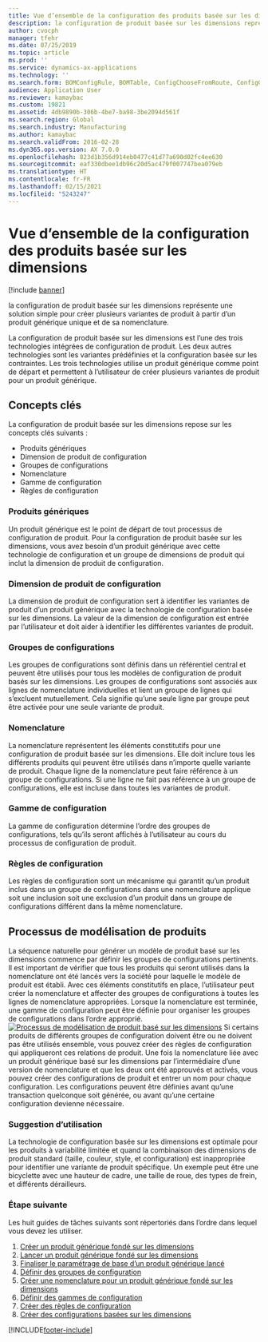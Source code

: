 ```yaml
---
title: Vue d’ensemble de la configuration des produits basée sur les dimensions
description: la configuration de produit basée sur les dimensions représente une solution simple pour créer plusieurs variantes de produit à partir d’un produit générique unique et de sa nomenclature.
author: cvocph
manager: tfehr
ms.date: 07/25/2019
ms.topic: article
ms.prod: ''
ms.service: dynamics-ax-applications
ms.technology: ''
ms.search.form: BOMConfigRule, BOMTable, ConfigChooseFromRoute, ConfigGroup, ConfigHierarchy, EcoResDimensionBasedConfiguration
audience: Application User
ms.reviewer: kamaybac
ms.custom: 19821
ms.assetid: 4db9890b-306b-4be7-ba98-3be2094d561f
ms.search.region: Global
ms.search.industry: Manufacturing
ms.author: kamaybac
ms.search.validFrom: 2016-02-28
ms.dyn365.ops.version: AX 7.0.0
ms.openlocfilehash: 823d1b356d914eb0477c41d77a690d02fc4ee630
ms.sourcegitcommit: eaf330dbee1db96c20d5ac479f007747bea079eb
ms.translationtype: HT
ms.contentlocale: fr-FR
ms.lasthandoff: 02/15/2021
ms.locfileid: "5243247"
---
```

# <a name="dimension-based-product-configuration-overview"></a>Vue d’ensemble de la configuration des produits basée sur les dimensions

[!include [banner](../includes/banner.md)]

la configuration de produit basée sur les dimensions représente une solution simple pour créer plusieurs variantes de produit à partir d’un produit générique unique et de sa nomenclature.

La configuration de produit basée sur les dimensions est l’une des trois technologies intégrées de configuration de produit. Les deux autres technologies sont les variantes prédéfinies et la configuration basée sur les contraintes. Les trois technologies utilise un produit générique comme point de départ et permettent à l’utilisateur de créer plusieurs variantes de produit pour un produit générique.

## <a name="key-concepts"></a>Concepts clés
La configuration de produit basée sur les dimensions repose sur les concepts clés suivants :

-   Produits génériques
-   Dimension de produit de configuration
-   Groupes de configurations
-   Nomenclature
-   Gamme de configuration
-   Règles de configuration

### <a name="product-masters"></a>Produits génériques

Un produit générique est le point de départ de tout processus de configuration de produit. Pour la configuration de produit basée sur les dimensions, vous avez besoin d’un produit générique avec cette technologie de configuration et un groupe de dimensions de produit qui inclut la dimension de produit de configuration.

### <a name="configuration-product-dimension"></a>Dimension de produit de configuration

La dimension de produit de configuration sert à identifier les variantes de produit d’un produit générique avec la technologie de configuration basée sur les dimensions. La valeur de la dimension de configuration est entrée par l’utilisateur et doit aider à identifier les différentes variantes de produit.

### <a name="configuration-groups"></a>Groupes de configurations

Les groupes de configurations sont définis dans un référentiel central et peuvent être utilisés pour tous les modèles de configuration de produit basés sur les dimensions. Les groupes de configurations sont associés aux lignes de nomenclature individuelles et lient un groupe de lignes qui s’excluent mutuellement. Cela signifie qu’une seule ligne par groupe peut être activée pour une seule variante de produit.

### <a name="bill-of-materials-bom"></a>Nomenclature

La nomenclature représentent les éléments constitutifs pour une configuration de produit basée sur les dimensions. Elle doit inclure tous les différents produits qui peuvent être utilisés dans n’importe quelle variante de produit. Chaque ligne de la nomenclature peut faire référence à un groupe de configurations. Si une ligne ne fait pas référence à un groupe de configurations, elle est incluse dans toutes les variantes de produit.

### <a name="configuration-route"></a>Gamme de configuration

La gamme de configuration détermine l’ordre des groupes de configurations, tels qu’ils seront affichés à l’utilisateur au cours du processus de configuration de produit.

### <a name="configuration-rules"></a>Règles de configuration

Les règles de configuration sont un mécanisme qui garantit qu’un produit inclus dans un groupe de configurations dans une nomenclature applique soit une inclusion soit une exclusion d’un produit dans un groupe de configurations différent dans la même nomenclature.

## <a name="product-modeling-process"></a>Processus de modélisation de produits
La séquence naturelle pour générer un modèle de produit basé sur les dimensions commence par définir les groupes de configurations pertinents. Il est important de vérifier que tous les produits qui seront utilisés dans la nomenclature ont été lancés vers la société pour laquelle le modèle de produit est établi. Avec ces éléments constitutifs en place, l’utilisateur peut créer la nomenclature et affecter des groupes de configurations à toutes les lignes de nomenclature appropriées. Lorsque la nomenclature est terminée, une gamme de configuration peut être définie pour organiser les groupes de configurations dans l’ordre approprié. [![Processus de modélisation de produit basé sur les dimensions](./media/dimension-based-product-modeling-process-v1.png)](./media/dimension-based-product-modeling-process-v1.png) Si certains produits de différents groupes de configuration doivent être ou ne doivent pas être utilisés ensemble, vous pouvez créer des règles de configuration qui appliqueront ces relations de produit. Une fois la nomenclature liée avec un produit générique basé sur les dimensions par l’intermédiaire d’une version de nomenclature et que les deux ont été approuvés et activés, vous pouvez créer des configurations de produit et entrer un nom pour chaque configuration. Les configurations peuvent être définies avant qu’une transaction quelconque soit générée, ou avant qu’une certaine configuration devienne nécessaire.

### <a name="suggested-use"></a>Suggestion d’utilisation

La technologie de configuration basée sur les dimensions est optimale pour les produits à variabilité limitée et quand la combinaison des dimensions de produit standard (taille, couleur, style, et configuration) est inappropriée pour identifier une variante de produit spécifique. Un exemple peut être une bicyclette avec une hauteur de cadre, une taille de roue, des types de frein, et différents dérailleurs.

### <a name="next-step"></a>Étape suivante 

Les huit guides de tâches suivants sont répertoriés dans l’ordre dans lequel vous devez les utiliser. 

1.  [Créer un produit générique fondé sur les dimensions](tasks/create-dimension-based-product-master.md)
2.  [Lancer un produit générique fondé sur les dimensions](tasks/release-dimension-based-product-master.md)
3.  [Finaliser le paramétrage de base d’un produit générique lancé](tasks/complete-basic-setup-released-product-master.md)
4.  [Définir des groupes de configuration](tasks/define-configuration-groups.md)
5.  [Créer une nomenclature pour un produit générique fondé sur les dimensions](tasks/create-bill-materials-dimension-based-product-master.md)
6.  [Définir des gammes de configuration](tasks/define-configuration-route.md)
7.  [Créer des règles de configuration](tasks/create-configuration-rules.md)
8.  [Créer des configurations basées sur les dimensions](tasks/create-dimension-based-configurations.md)



[!INCLUDE[footer-include](../../includes/footer-banner.md)]
